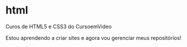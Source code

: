# html
 Curos de HTML5 e CSS3 do CursoemVideo

 Estou aprendendo a criar sites e agora vou gerenciar meus repositórios!
